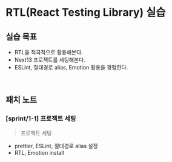 # RTL(React Testing Library) 실습

## 실습 목표

- RTL을 적극적으로 활용해본다.
- Next13 프로젝트를 세팅해본다. 
- ESLint, 절대경로 alias, Emotion 활용을 경험한다.

<br>

## 패치 노트

### [sprint/1-1] 프로젝트 세팅

> 프로젝트 세팅

- prettier, ESLint, 절대경로 alias 설정
- RTL, Emotion install 